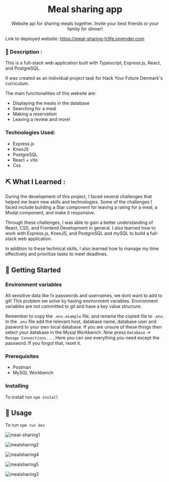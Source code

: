 

<h1 align="center">Meal sharing app</h1>





<p align="center"> Website api for sharing meals together. Invite your best friends or your family for dinner!
    <br> 
</p>


Link to deployed website: <a>https://meal-sharing-h3fe.onrender.com</a>

### 📝 Description :
<p>This is a full-stack web application built with Typescript, Express.js, React, and PostgreSQL.</p>
<p>It was created as an individual project task for Hack Your Future Denmark's curriculum.</p>
<p>The main functionalities of this website are:</p>

- Displaying the meals in the database
- Searching for a meal
- Making a reservation
- Leaving a review and more!
  

### Technologies Used:
- Express.js
- KnexJS
- PostgreSQL
- React + vite
- Css
  

## ⛏️ What I Learned :

During the development of this project, I faced several challenges that helped me learn new skills and technologies. Some of the challenges I faced include building a Star component for leaving a rating for a meal, a Modal component, and make it responsive.

Through these challenges, I was able to gain a better understanding of React, CSS, and Frontend Development in general. I also learned how to work with Express.js, KnexJS, and PostgreSQL and mySQL to build a full-stack web application.

In addition to these technical skills, I also learned how to manage my time effectively and prioritize tasks to meet deadlines.


## 🏁 Getting Started <a name = "getting_started"></a>


### Environment variables

All sensitive data like fx passwords and usernames, we dont want to add to git! This problem we solve by having environment variables. Environment variables are not committed to git and have a key value structure.

Remember to copy the `.env.example` file, and rename the copied file to `.env`. In the `.env` file add the relevant host, database name, database user and pasword to your own local database. If you are unsure of these things then select your database in the Mysql Workbench. Now press `Database` -> `Manage Connections...`. Here you can see everything you need except the password. If you forgot that, reset it.

### Prerequisites

- Postman
- MySQL Workbench

### Installing

To install run `npm install`

## 🎈 Usage <a name="usage"></a>

To run `npm run dev`



![meal-sharing1](https://github.com/Hadis-jamali/meal-sharing/assets/132214893/31e85cb8-cee2-44ab-bfc2-9c2c9cf029be)


![mealsharing2](https://github.com/Hadis-jamali/meal-sharing/assets/132214893/cf3b3c57-0cb7-461f-827d-105d5a458864)


![mealsharing4](https://github.com/Hadis-jamali/meal-sharing/assets/132214893/7b681311-8eac-45a9-b671-2145afbb19f4)


![mealsharing5](https://github.com/Hadis-jamali/meal-sharing/assets/132214893/48db0180-991a-40e9-a305-d78ebde044c3)


![mealsharing3](https://github.com/Hadis-jamali/meal-sharing/assets/132214893/74164779-e3ea-4fa2-acc4-23509df0e89a)


